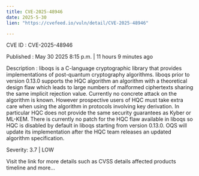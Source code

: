 ```yaml
---
title: CVE-2025-48946
date: 2025-5-30
lien: "https://cvefeed.io/vuln/detail/CVE-2025-48946"

---
```


CVE ID : CVE-2025-48946

Published :  May 30
2025
8:15 p.m. | 11 hours
9 minutes ago

Description : liboqs is a C-language cryptographic library that provides implementations of post-quantum cryptography algorithms. liboqs prior to version 0.13.0 supports the HQC algorithm
an algorithm with a theoretical design flaw which leads to large numbers of malformed ciphertexts sharing the same implicit rejection value. Currently
no concrete attack on the algorithm is known. However
prospective users of HQC must take extra care when using the algorithm in protocols involving key derivation. In particular
HQC does not provide the same security guarantees as Kyber or ML-KEM. There is currently no patch for the HQC flaw available in liboqs
so HQC is disabled by default in liboqs starting from version 0.13.0. OQS will update its implementation after the HQC team releases an updated algorithm specification.

Severity: 3.7 | LOW

Visit the link for more details
such as CVSS details
affected products
timeline
and more...
